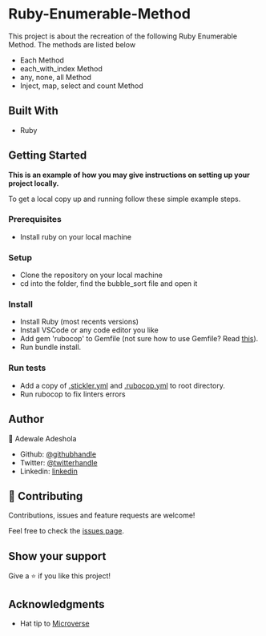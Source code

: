 # Ruby-Enumerable-Method
This project is about the recreation of the following Ruby Enumerable Method. The methods are listed below
- Each Method
- each_with_index Method
- any, none, all Method
- Inject, map, select and count Method

## Built With

- Ruby

## Getting Started

**This is an example of how you may give instructions on setting up your project locally.**

To get a local copy up and running follow these simple example steps.

### Prerequisites

- Install ruby on your local machine

### Setup

- Clone the repository on your local machine
- cd into the folder, find the bubble_sort file and open it

### Install

- Install Ruby (most recents versions)
- Install VSCode or any code editor you like
- Add gem 'rubocop' to Gemfile (not sure how to use Gemfile? Read <a href="https://bundler.io/v1.15/guides/bundler_setup.html">this</a>).
- Run bundle install.

### Run tests

- Add a copy of <a href="https://github.com/microverseinc/linters-config/blob/master/ruby/.stickler.yml">.stickler.yml</a> and <a href="https://github.com/microverseinc/linters-config/blob/master/ruby/.rubocop.yml">.rubocop.yml</a> to root directory.
- Run rubocop to fix linters errors


## Author

👤 Adewale Adeshola

- Github: [@githubhandle](https://github.com/Eshy10)
- Twitter: [@twitterhandle](https://twitter.com/AdesholaAdewal6?s=09)
- Linkedin: [linkedin](https://www.linkedin.com/in/adewale-adeshola-b0b581139/)

## 🤝 Contributing

Contributions, issues and feature requests are welcome!

Feel free to check the [issues page]().

## Show your support

Give a ⭐️ if you like this project!

## Acknowledgments

- Hat tip to <a href="https://microverse.org/">Microverse</a>